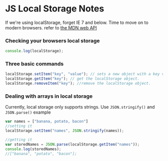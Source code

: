 # JS Local Storage Notes
If we're using localStorage, forget IE 7 and below. Time to move on to modern browsers.
refer to [the MDN web API](https://developer.mozilla.org/en-US/docs/Web/API/Window/localStorage#Browser_compatibility)

### Checking your browsers local storage
```javascript
console.log(localStorage);
```

### Three basic commands
```javascript
localStorage.setItem("key", "value"); // sets a new object with a key value pair.
localStorage.getItem("key"); // get the localStorage object.
localStorage.removeItem("key"); //remove the localStorage object.
```

### Dealing with arrays in local storage
Currently, local storage only supports strings. Use `JSON.stringify()` and `JSON.parse()`
example
```javascript
var names = ["banana, potato, bacon"]
//setting it
localStorage.setItem("names", JSON.stringify(names));

//getting it
var storedNames = JSON.parse(localStorage.getItem("names"));
console.log(storedNames);
//["banana", "potato", "bacon"];
```
